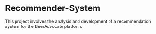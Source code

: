 # Recommender-System
This project involves the analysis and development of a recommendation system for the BeerAdvocate platform.
